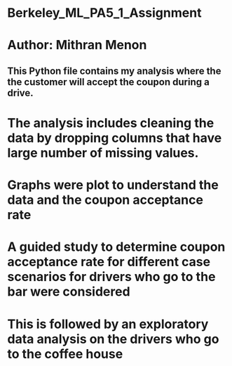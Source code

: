 # Berkeley_ML_PA5_1_Assignment
# Author: Mithran Menon

## This Python file contains my analysis where the the customer will accept the coupon during a drive.
# The analysis includes cleaning the data by dropping columns that have large number of missing values.
# Graphs were plot to understand the data and the coupon acceptance rate
# A guided study to determine coupon acceptance rate for different case scenarios for drivers who go to the bar were considered
# This is followed by an exploratory data analysis on the drivers who go to the coffee house
